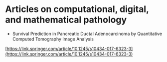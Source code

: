 # Articles on computational, digital, and mathematical pathology

* Survival Prediction in Pancreatic Ductal Adenocarcinoma by Quantitative Computed Tomography Image Analysis

[https://link.springer.com/article/10.1245/s10434-017-6323-3](https://link.springer.com/article/10.1245/s10434-017-6323-3)

